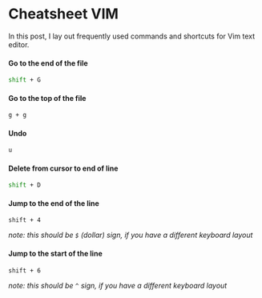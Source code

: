 # Cheatsheet VIM

In this post, I lay out frequently used commands and shortcuts for Vim text editor.

#### Go to the end of the file

```bash
shift + G
```

#### Go to the top of the file

```bash
g + g
```

#### Undo

```bash
u
```

#### Delete from cursor to end of line

```bash
shift + D
```

#### Jump to the end of the line
```
shift + 4
```

*note: this should be `$` (dollar) sign, if you have a different keyboard layout*

#### Jump to the start of the line
```
shift + 6
```

*note: this should be `^` sign, if you have a different keyboard layout*